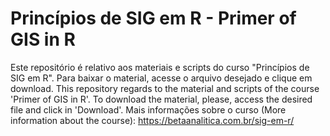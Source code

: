 # Princípios de SIG em R - Primer of GIS in R

Este repositório é relativo aos materiais e scripts do curso "Princípios de SIG em R". Para baixar o material, acesse o arquivo desejado e clique em download. 
This repository regards to the material and scripts of the course 'Primer of GIS in R'. To download the material, please, access the desired file and click in 'Download'. Mais informações sobre o curso (More information about the course): https://betaanalitica.com.br/sig-em-r/
